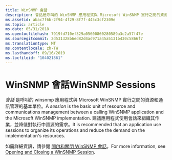 ```yaml
---
title: WinSNMP 會話
description: 會話是呼叫的 WinSNMP 應用程式與 Microsoft WinSNMP 實行之間的資源和通訊管理的基本單位。
ms.assetid: abac7f6b-2f94-4f29-8f7f-445c3cf2309e
ms.topic: article
ms.date: 05/31/2018
ms.openlocfilehash: 7919fd710ef329a05600860280589a3c2a57f47e
ms.sourcegitcommit: 2d531328b6ed82d4ad971a45a5131b430c5866f7
ms.translationtype: MT
ms.contentlocale: zh-TW
ms.lasthandoff: 09/16/2019
ms.locfileid: "104021861"
---
```

# <a name="winsnmp-sessions"></a><span data-ttu-id="32c68-103">WinSNMP 會話</span><span class="sxs-lookup"><span data-stu-id="32c68-103">WinSNMP Sessions</span></span>

<span data-ttu-id="32c68-104">*會話* 是呼叫的 winsnmp 應用程式與 Microsoft WinSNMP 實行之間的資源和通訊管理的基本單位。</span><span class="sxs-lookup"><span data-stu-id="32c68-104">A *session* is the basic unit of resource and communications management between a calling WinSNMP application and the Microsoft WinSNMP implementation.</span></span> <span data-ttu-id="32c68-105">建議應用程式使用會話來組織其作業，並降低對執行中資源的需求。</span><span class="sxs-lookup"><span data-stu-id="32c68-105">It is recommended that an application use sessions to organize its operations and reduce the demand on the implementation's resources.</span></span>

<span data-ttu-id="32c68-106">如需詳細資訊，請參閱 [開啟和關閉 WinSNMP 會話](opening-and-closing-a-winsnmp-session.md)。</span><span class="sxs-lookup"><span data-stu-id="32c68-106">For more information, see [Opening and Closing a WinSNMP Session](opening-and-closing-a-winsnmp-session.md).</span></span>

 

 




